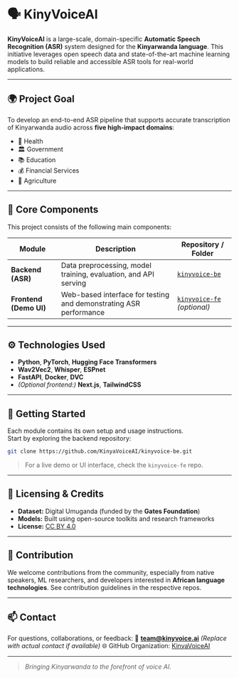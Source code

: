 # 🗣️ KinyVoiceAI

**KinyVoiceAI** is a large-scale, domain-specific **Automatic Speech Recognition (ASR)** system designed for the **Kinyarwanda language**. This initiative leverages open speech data and state-of-the-art machine learning models to build reliable and accessible ASR tools for real-world applications.

---

## 🌍 Project Goal

To develop an end-to-end ASR pipeline that supports accurate transcription of Kinyarwanda audio across **five high-impact domains**:

- 🏥 Health  
- 🏛️ Government  
- 📚 Education  
- 💰 Financial Services  
- 🌾 Agriculture  

---

## 🧠 Core Components

This project consists of the following main components:

| Module         | Description                                     | Repository / Folder |
|----------------|-------------------------------------------------|---------------------|
| **Backend (ASR)** | Data preprocessing, model training, evaluation, and API serving | [`kinyvoice-be`](https://github.com/KinyaVoiceAI/kinyvoice-be) |
| **Frontend (Demo UI)** | Web-based interface for testing and demonstrating ASR performance | [`kinyvoice-fe`](https://github.com/KinyaVoiceAI/kinyvoice-fe) *(optional)* |

---

## ⚙️ Technologies Used

- **Python**, **PyTorch**, **Hugging Face Transformers**
- **Wav2Vec2**, **Whisper**, **ESPnet**
- **FastAPI**, **Docker**, **DVC**
- *(Optional frontend:)* **Next.js**, **TailwindCSS**

---

## 🚀 Getting Started

Each module contains its own setup and usage instructions.  
Start by exploring the backend repository:

```bash
git clone https://github.com/KinyaVoiceAI/kinyvoice-be.git
````

> For a live demo or UI interface, check the `kinyvoice-fe` repo.

---

## 📄 Licensing & Credits

* **Dataset:** Digital Umuganda (funded by the **Gates Foundation**)
* **Models:** Built using open-source toolkits and research frameworks
* **License:** [CC BY 4.0](https://creativecommons.org/licenses/by/4.0/)

---

## 🤝 Contribution

We welcome contributions from the community, especially from native speakers, ML researchers, and developers interested in **African language technologies**. See contribution guidelines in the respective repos.

---

## 📫 Contact

For questions, collaborations, or feedback:
📧 **[team@kinyvoice.ai](mailto:mahingarodin@gmail.com)** *(Replace with actual contact if available)*
🌐 GitHub Organization: [KinyaVoiceAI](https://github.com/KinyaVoiceAI)

---

> *Bringing Kinyarwanda to the forefront of voice AI.*